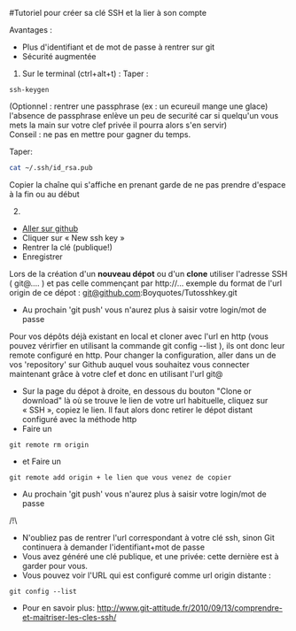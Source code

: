 #﻿Tutoriel pour créer sa clé SSH et la lier à son compte

Avantages : 
- Plus d'identifiant et de mot de passe à rentrer sur git
- Sécurité augmentée

1) Sur le terminal (ctrl+alt+t) :
Taper :
```
ssh-keygen
```
(Optionnel : rentrer une passphrase (ex : un ecureuil mange une glace) l'absence de passphrase enlève un peu de securité car si quelqu'un vous mets la main sur votre clef privée il pourra alors s'en servir)  
Conseil : ne pas en mettre pour gagner du temps.


Taper:
``` bash
cat ~/.ssh/id_rsa.pub
```
Copier la chaîne qui s'affiche en prenant garde de ne pas prendre d'espace à la fin ou au début

2)
- [Aller sur github](https://github.com/settings/keys)
- Cliquer sur « New ssh key »
- Rentrer la clé (publique!)
- Enregistrer

Lors de la création d'un **nouveau dépot** ou d'un **clone** utiliser l'adresse SSH ( git@.... ) et pas celle commençant par http://...
exemple du format de l'url origin de ce dépot : git@github.com:Boyquotes/Tutosshkey.git  
- Au prochain 'git push' vous n'aurez plus à saisir votre login/mot de passe

Pour vos dépôts déjà existant en local et cloner avec l'url en http (vous pouvez vérirfier en utilisant la commande git config --list ), ils ont donc leur remote configuré en http. Pour changer la configuration, aller dans un de vos 'repository' sur Github auquel vous souhaitez vous connecter maintenant grâce à votre clef et donc en utilisant l'url git@
- Sur la page du dépot à droite, en dessous du bouton "Clone or download" là où se trouve le lien de votre url habituelle, cliquez sur « SSH », copiez le lien.
Il faut alors donc retirer le dépot distant configuré avec la méthode http
- Faire un 
```
git remote rm origin 
```
- et Faire un
```
git remote add origin + le lien que vous venez de copier
```
- Au prochain 'git push' vous n'aurez plus à saisir votre login/mot de passe

/!\ 
- N'oubliez pas de rentrer l'url correspondant à votre clé ssh, sinon Git continuera à demander l'identifiant+mot de passe
- Vous avez généré une clé publique, et une privée: cette dernière est à garder pour vous.
- Vous pouvez voir l'URL qui est configuré comme url origin distante :
```
git config --list
```
- Pour en savoir plus: http://www.git-attitude.fr/2010/09/13/comprendre-et-maitriser-les-cles-ssh/

